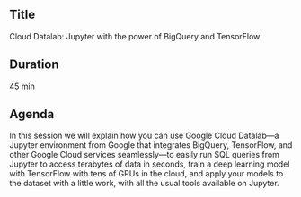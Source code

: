 ## Title
Cloud Datalab: Jupyter with the power of BigQuery and TensorFlow

## Duration
45 min

## Agenda
In this session we will explain how you can use Google Cloud Datalab—a Jupyter environment from Google that integrates BigQuery, TensorFlow, and other Google Cloud services seamlessly—to easily run SQL queries from Jupyter to access terabytes of data in seconds, train a deep learning model with TensorFlow with tens of GPUs in the cloud, and apply your models to the dataset with a little work, with all the usual tools available on Jupyter.
